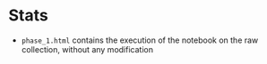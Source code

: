 # Stats

- `phase_1.html` contains the execution of the notebook on the raw collection, without any modification
